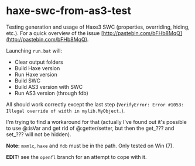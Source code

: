 haxe-swc-from-as3-test
======================

Testing generation and usage of Haxe3 SWC (properties, overriding, hiding, etc.). 
For a quick overview of the issue [http://pastebin.com/bFHb8MqQ](http://pastebin.com/bFHb8MqQ).

Launching `run.bat` will:

 - Clear output folders
 - Build Haxe version
 - Run Haxe version
 - Build SWC
 - Build AS3 version with SWC
 - Run AS3 version (through fdb)

All should work correctly except the last step (`VerifyError: Error #1053: Illegal override of width in mylib.MyObject.`).

I'm trying to find a workaround for that (actually I've found out it's possible to use @:isVar and get rid of @:getter/setter, but
then the get_??? and set_??? will not be hidden).
 
**Note:** `mxmlc`, `haxe` and `fdb` must be in the path. Only tested on Win (7).

**EDIT:** see the `openfl` branch for an attempt to cope with it.
